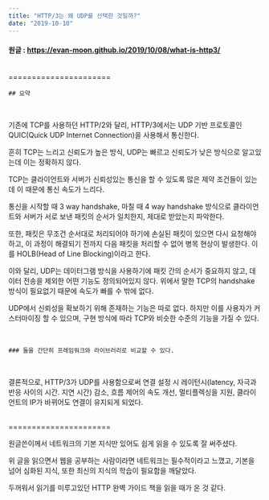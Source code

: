 ```yaml
---
title: "HTTP/3는 왜 UDP를 선택한 것일까?"
date: "2019-10-10"
---
```



#### 원글 : <https://evan-moon.github.io/2019/10/08/what-is-http3/>

<br>
======================

<br>

``## 요약``

<br>


기존에 TCP를 사용하던 HTTP/2와 달리, HTTP/3에서는 UDP 기반 프로토콜인 QUIC(Quick UDP Internet Connection)을 사용해서 통신한다.


흔히 TCP는 느리고 신뢰도가 높은 방식, UDP는 빠르고 신뢰도가 낮은 방식으로 알고있는데 이는 정확하지 않다.


TCP는 클라이언트와 서버가 신뢰성있는 통신을 할 수 있도록 많은 제약 조건들이 있는데 이 때문에 통신 속도가 느리다.


통신을 시작할 때 3 way handshake, 마칠 때 4 way handshake 방식으로 클라이언트와 서버가 서로 보낸 패킷의 순서가 일치한지, 제대로 받았는지 파악한다.


또한, 패킷은 무조건 순서대로 처리되어야 하기에 손실된 패킷이 있으면 다시 요청해야하고, 이 과정이 해결되기 전까지 다음 패킷을 처리할 수 없어 병목 현상이 발생한다. 이를 HOLB(Head of Line Blocking)이라고 한다.


이와 달리, UDP는 데이터그램 방식을 사용하기에 패킷 간의 순서가 중요하지 않고, 데이터 전송을 제외한 어떤 기능도 정의되어있지 않다. 위에서 말한 TCP의 handshake 방식이 필요없기 때문에 속도가 빠를 수 밖에 없다.


UDP에서 신뢰성을 확보하기 위해 존재하는 기능은 따로 없다. 하지만 이를 사용자가 커스터마이징 할 수 있으며, 구현 방식에 따라 TCP와 비슷한 수준의 기능을 가질 수 있다.

<br>

`### 둘을 간단히 프레임워크와 라이브러리로 비교할 수 있다.`

<br>

결론적으로, HTTP/3가 UDP를 사용함으로써 연결 설정 시 레이턴시(latency, 자극과 반응 사이의 시간. 지연 시간) 감소, 흐름 제어의 속도 개선, 멀티플렉싱을 지원, 클라이언트의 IP가 바뀌어도 연결이 유지되게 되었다.

<br>
======================

<br>

원글쓴이께서 네트워크의 기본 지식만 있어도 쉽게 읽을 수 있도록 잘 써주셨다.


위 글을 읽으면서 웹을 공부하는 사람이라면 네트워크는 필수적이라고 느꼈고, 기본을 넘어 심화된 지식, 또한 최신의 지식의 학습이 필요함을 깨달았다.


두꺼워서 읽기를 미루고있던 HTTP 완벽 가이드 책을 읽을 때가 온 것 같다.